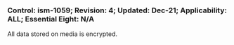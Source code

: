 ### Control: ism-1059; Revision: 4; Updated: Dec-21; Applicability: ALL; Essential Eight: N/A
<p>All data stored on media is encrypted.</p>